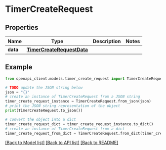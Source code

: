 # TimerCreateRequest


## Properties

Name | Type | Description | Notes
------------ | ------------- | ------------- | -------------
**data** | [**TimerCreateRequestData**](TimerCreateRequestData.md) |  | 

## Example

```python
from openapi_client.models.timer_create_request import TimerCreateRequest

# TODO update the JSON string below
json = "{}"
# create an instance of TimerCreateRequest from a JSON string
timer_create_request_instance = TimerCreateRequest.from_json(json)
# print the JSON string representation of the object
print(TimerCreateRequest.to_json())

# convert the object into a dict
timer_create_request_dict = timer_create_request_instance.to_dict()
# create an instance of TimerCreateRequest from a dict
timer_create_request_from_dict = TimerCreateRequest.from_dict(timer_create_request_dict)
```
[[Back to Model list]](../README.md#documentation-for-models) [[Back to API list]](../README.md#documentation-for-api-endpoints) [[Back to README]](../README.md)


